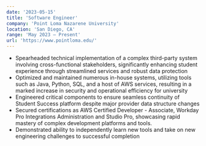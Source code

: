 ```yaml
---
date: '2023-05-15'
title: 'Software Engineer'
company: 'Point Loma Nazarene University'
location: 'San Diego, CA'
range: 'May 2023 – Present'
url: 'https://www.pointloma.edu/'
---
```


- Spearheaded technical implementation of a complex third-party system involving cross-functional stakeholders, significantly enhancing student experience through streamlined services and robust data protection
- Optimized and maintained numerous in-house systems, utilizing tools such as Java, Python, SQL, and a host of AWS services, resulting in a marked increase in security and operational efficiency for university
- Engineered critical components to ensure seamless continuity of Student Success platform despite major provider data structure changes
- Secured certifications as AWS Certified Developer - Associate, Workday Pro Integrations Administration and Studio Pro, showcasing rapid mastery of complex development platforms and tools.
- Demonstrated ability to independently learn new tools and take on new engineering challenges to successful completion

